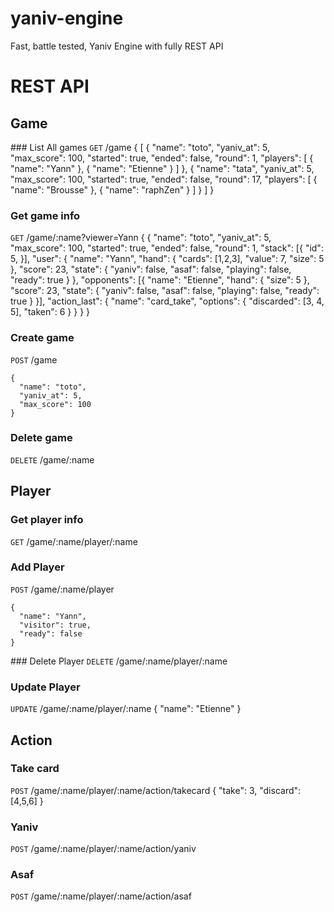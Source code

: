 # yaniv-engine
Fast, battle tested, Yaniv Engine with fully REST API

# REST API

## Game
### List All games
`GET` /game
{
  [
    {
      "name": "toto",
      "yaniv_at": 5,
      "max_score": 100,
      "started": true,
      "ended": false,
      "round": 1,
      "players": [
        {
          "name": "Yann"
        },
        {
          "name": "Etienne"
        }
      ]
    },
    {
      "name": "tata",
      "yaniv_at": 5,
      "max_score": 100,
      "started": true,
      "ended": false,
      "round": 17,
      "players": [
        {
          "name": "Brousse"
        },
        {
          "name": "raphZen"
        }
      ]
    }
  ]
}
### Get game info
`GET` /game/:name?viewer=Yann
{
  {
    "name": "toto",
    "yaniv_at": 5,
    "max_score": 100,
    "started": true,
    "ended": false,
    "round": 1,
    "stack": [{
        "id": 5,
    }],
    "user": {
        "name": "Yann",
        "hand": {
          "cards": [1,2,3],
          "value": 7,
          "size": 5
        },
        "score": 23,
        "state": {
          "yaniv": false,
          "asaf": false,
          "playing": false,
          "ready": true
        }
    },
    "opponents": [{
        "name": "Etienne",
        "hand": {
          "size": 5
        },
        "score": 23,
        "state": {
          "yaniv": false,
          "asaf": false,
          "playing": false,
          "ready": true
        }
    }],
    "action_last": {
      "name": "card_take",
      "options": {
        "discarded": [3, 4, 5],
        "taken": 6
      }
    } 
  }
}

### Create game
`POST` /game
```
{
  "name": "toto",
  "yaniv_at": 5,
  "max_score": 100
}
```
### Delete game
`DELETE` /game/:name

## Player
### Get player info
`GET` /game/:name/player/:name
### Add Player
`POST` /game/:name/player
```
{
  "name": "Yann",
  "visitor": true,
  "ready": false
}
```
### Delete Player
`DELETE` /game/:name/player/:name

### Update Player
`UPDATE` /game/:name/player/:name
{
  "name": "Etienne"
}

## Action
### Take card
`POST` /game/:name/player/:name/action/takecard
{
  "take": 3,
  "discard": [4,5,6]
}
### Yaniv
`POST` /game/:name/player/:name/action/yaniv

### Asaf
`POST` /game/:name/player/:name/action/asaf
